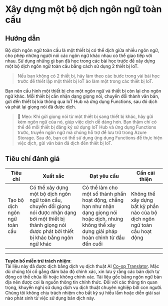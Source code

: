<!--
CO_OP_TRANSLATOR_METADATA:
{
  "original_hash": "701f4a4466f9309b6e1d863077df0c06",
  "translation_date": "2025-08-27T22:59:49+00:00",
  "source_file": "6-consumer/lessons/4-multiple-language-support/assignment.md",
  "language_code": "vi"
}
-->
# Xây dựng một bộ dịch ngôn ngữ toàn cầu

## Hướng dẫn

Bộ dịch ngôn ngữ toàn cầu là một thiết bị có thể dịch giữa nhiều ngôn ngữ, cho phép những người nói các ngôn ngữ khác nhau có thể giao tiếp với nhau. Sử dụng những gì bạn đã học trong các bài học trước để xây dựng một bộ dịch ngôn ngữ toàn cầu bằng cách sử dụng 2 thiết bị IoT.

> Nếu bạn không có 2 thiết bị, hãy làm theo các bước trong vài bài học trước để thiết lập một thiết bị IoT ảo làm một trong các thiết bị IoT.

Bạn nên cấu hình một thiết bị cho một ngôn ngữ và thiết bị còn lại cho ngôn ngữ khác. Mỗi thiết bị cần nhận dạng giọng nói, chuyển đổi thành văn bản, gửi đến thiết bị kia thông qua IoT Hub và ứng dụng Functions, sau đó dịch và phát lại giọng nói đã được dịch.

> 💁 Mẹo: Khi gửi giọng nói từ một thiết bị sang thiết bị khác, hãy gửi kèm ngôn ngữ của nó, giúp việc dịch dễ dàng hơn. Bạn thậm chí có thể để mỗi thiết bị đăng ký sử dụng IoT Hub và ứng dụng Functions trước, truyền ngôn ngữ mà chúng hỗ trợ để lưu trữ trong Azure Storage. Sau đó, bạn có thể sử dụng ứng dụng Functions để thực hiện việc dịch, gửi văn bản đã dịch đến thiết bị IoT.

## Tiêu chí đánh giá

| Tiêu chí | Xuất sắc | Đạt yêu cầu | Cần cải thiện |
| -------- | --------- | ----------- | ------------- |
| Tạo bộ dịch ngôn ngữ toàn cầu | Có thể xây dựng một bộ dịch ngôn ngữ toàn cầu, chuyển đổi giọng nói được nhận dạng bởi một thiết bị thành giọng nói được phát bởi thiết bị khác bằng ngôn ngữ khác | Có thể làm cho một số thành phần hoạt động, chẳng hạn như nhận dạng giọng nói hoặc dịch, nhưng không thể xây dựng giải pháp hoàn chỉnh từ đầu đến cuối | Không thể xây dựng bất kỳ phần nào của bộ dịch ngôn ngữ toàn cầu hoạt động |

---

**Tuyên bố miễn trừ trách nhiệm**:  
Tài liệu này đã được dịch bằng dịch vụ dịch thuật AI [Co-op Translator](https://github.com/Azure/co-op-translator). Mặc dù chúng tôi cố gắng đảm bảo độ chính xác, xin lưu ý rằng các bản dịch tự động có thể chứa lỗi hoặc không chính xác. Tài liệu gốc bằng ngôn ngữ bản địa nên được coi là nguồn thông tin chính thức. Đối với các thông tin quan trọng, khuyến nghị sử dụng dịch vụ dịch thuật chuyên nghiệp bởi con người. Chúng tôi không chịu trách nhiệm cho bất kỳ sự hiểu lầm hoặc diễn giải sai nào phát sinh từ việc sử dụng bản dịch này.